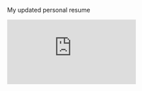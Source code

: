 My updated personal resume



![alt text](https://https://github.com/samuelrangira/Resume/blob/master/main.pdf?raw=true)

